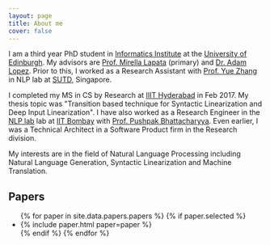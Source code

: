 ```yaml
---
layout: page
title: About me
cover: false
---
```


I am a third year PhD student in [Informatics Institute](http://web.inf.ed.ac.uk/) at the [University of Edinburgh](https://www.ed.ac.uk/).
My advisors are [Prof. Mirella Lapata](http://homepages.inf.ed.ac.uk/mlap/) (primary) and [Dr. Adam Lopez](http://alopez.github.io/). Prior to this, I worked as 
a Research Assistant with [Prof. Yue Zhang](https://frcchang.github.io/) in NLP lab at [SUTD](http://www.sutd.edu.sg/), Singapore. 

I completed my MS in CS by Research at [IIIT Hyderabad](https://www.iiit.ac.in/) in Feb 2017. My thesis topic was 
"Transition based technique for Syntactic Linearization and Deep Input Linearization". 
I have also worked as a Research Engineer in the [NLP lab](http://www.cfilt.iitb.ac.in/) lab at [IIT Bombay](http://www.iitb.ac.in/) with [Prof. Pushpak Bhattacharyya](https://www.cse.iitb.ac.in/~pb/). 
Even earlier, I was a Technical Architect in a Software Product firm in the Research division.

My interests are in the field of Natural Language Processing including Natural Language Generation, Syntactic Linearization and Machine Translation. 

## Papers

<ul>
{% for paper in site.data.papers.papers %}
  {% if paper.selected %}
  <li>
  {% include paper.html paper=paper %}
  </li>
  {% endif %}
{% endfor %}
</ul>

